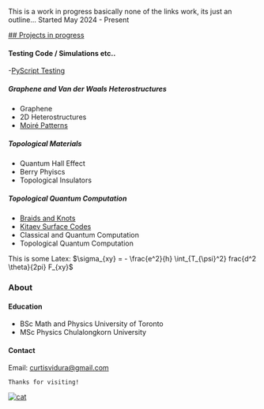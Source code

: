 This is a work in progress basically none of the links work, its just an outline...
Started May 2024 - Present


<ins> ## Projects in progress </ins>

#### Testing Code / Simulations etc.. 
-[PyScript Testing](./PyScriptTest.html)


##### Graphene and Van der Waals Heterostructures
- Graphene
- 2D Heterostructures 
- [Moiré Patterns](./Moire.html)


##### Topological Materials
- Quantum Hall Effect
- Berry Phyiscs
- Topological Insulators

##### Topological Quantum Computation

- [Braids and Knots](./Knots.html)
- [Kitaev Surface Codes](./Toric.html)
- Classical and Quantum Computation
- Topological Quantum Computation


This is some Latex: $\sigma_{xy} = - \frac{e^2}{h} \int_{T_{\psi}^2} frac{d^2 \theta}{2pi} F_{xy}$


### About
#### Education
*   BSc Math and Physics University of Toronto
*   MSc Physics Chulalongkorn University 

#### Contact
Email: curtisvidura@gmail.com

```
Thanks for visiting!
```

[<img src="/figures/film/thailand/000030310027.jpg" alt="cat" >](./Gallery.html)
